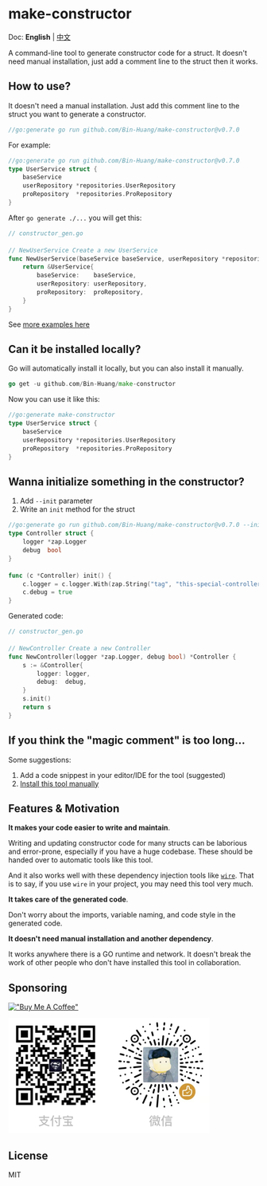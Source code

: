 # make-constructor

Doc: **English** | [中文](README_zh.md)

A command-line tool to generate constructor code for a struct. It doesn't need manual installation, just add a comment line to the struct then it works.

## How to use?

It doesn't need a manual installation. Just add this comment line to the struct you want to generate a constructor.

```go
//go:generate go run github.com/Bin-Huang/make-constructor@v0.7.0
```

For example:

```go
//go:generate go run github.com/Bin-Huang/make-constructor@v0.7.0
type UserService struct {
	baseService
	userRepository *repositories.UserRepository
	proRepository  *repositories.ProRepository
}
```

After `go generate ./...` you will get this:

```go
// constructor_gen.go

// NewUserService Create a new UserService
func NewUserService(baseService baseService, userRepository *repositories.UserRepository, proRepository *repositories.ProRepository) *UserService {
	return &UserService{
		baseService:    baseService,
		userRepository: userRepository,
		proRepository:  proRepository,
	}
}
```

See [more examples here](https://github.com/Bin-Huang/make-constructor/tree/master/test)

## Can it be installed locally?

Go will automatically install it locally, but you can also install it manually. 

```go
go get -u github.com/Bin-Huang/make-constructor
```

Now you can use it like this:

```go
//go:generate make-constructor
type UserService struct {
	baseService
	userRepository *repositories.UserRepository
	proRepository  *repositories.ProRepository
}
```

## Wanna initialize something in the constructor?

1. Add `--init` parameter
2. Write an `init` method for the struct

```go
//go:generate go run github.com/Bin-Huang/make-constructor@v0.7.0 --init
type Controller struct {
	logger *zap.Logger
    debug  bool
}

func (c *Controller) init() {
	c.logger = c.logger.With(zap.String("tag", "this-special-controller"))
    c.debug = true
}
```

Generated code:

```go
// constructor_gen.go

// NewController Create a new Controller
func NewController(logger *zap.Logger, debug bool) *Controller {
	s := &Controller{
        logger: logger,
        debug:  debug,
	}
	s.init()
	return s
}
```

## If you think the "magic comment" is too long...

Some suggestions:
1. Add a code snippest in your editor/IDE for the tool (suggested)
2. [Install this tool manually](#can-it-be-installed-locally)

## Features & Motivation

**It makes your code easier to write and maintain**.

Writing and updating constructor code for many structs can be laborious and error-prone, especially if you have a huge codebase. These should be handed over to automatic tools like this tool.

And it also works well with these dependency injection tools like [`wire`](https://github.com/google/wire). That is to say, if you use `wire` in your project, you may need this tool very much.


**It takes care of the generated code**.

Don't worry about the imports, variable naming, and code style in the generated code.

**It doesn't need manual installation and another dependency**.

It works anywhere there is a GO runtime and network. It doesn't break the work of other people who don't have installed this tool in collaboration.

## Sponsoring

[!["Buy Me A Coffee"](https://www.buymeacoffee.com/assets/img/custom_images/orange_img.png)](https://buymeacoffee.com/benn)

![](./doc/donate.png)

## License

MIT
